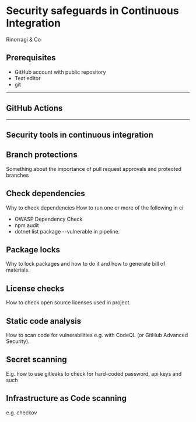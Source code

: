 # Security safeguards in Continuous Integration

Rinorragi & Co

## Prerequisites

- GitHub account with public repository
- Text editor
- git

---

## GitHub Actions

---

## Security tools in continuous integration

## Branch protections

Something about the importance of pull request approvals and protected branches

## Check dependencies

Why to check dependencies
How to run one or more of the following in ci

- OWASP Dependency Check
- npm audit
- dotnet list package --vulnerable in pipeline.

## Package locks

Why to lock packages and how to do it and how to generate bill of materials.

## License checks

How to check open source licenses used in project.


## Static code analysis

How to scan code for vulnerabilities e.g. with CodeQL (or GitHub Advanced Security). 

## Secret scanning

E.g. how to use gitleaks to check for hard-coded password, api keys and such

## Infrastructure as Code scanning

e.g. checkov
